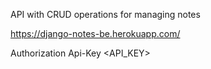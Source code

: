 API with CRUD operations for managing notes

https://django-notes-be.herokuapp.com/

Authorization Api-Key <API_KEY>

